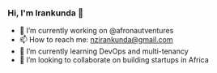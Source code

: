 ### Hi, I'm Irankunda 👋

- 🔭 I’m currently working on @afronautventures
- 📫 How to reach me: nzirankunda@gmail.com
- 🌱 I’m currently learning DevOps and multi-tenancy 
- 👯 I’m looking to collaborate on building startups in Africa
<!--
**cnkunda/cnkunda** is a ✨ _special_ ✨ repository because its `README.md` (this file) appears on your GitHub profile.

Here are some ideas to get you started:

- 👯 I’m looking to collaborate on building startups in Africa
- 🤔 I’m looking for help with ...
- 😄 Pronouns: ...
-->
